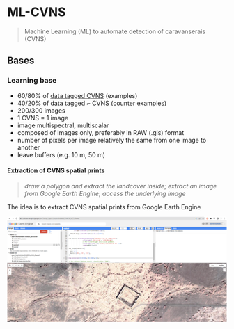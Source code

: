 # ML-CVNS
> Machine Learning (ML) to automate detection of caravanserais (CVNS)

## Bases

### Learning base

- 60/80% of [data tagged CVNS](https://github.com/eamena-project/eamena-gee/tree/main/ML-CVNS#extraction-of-cvns-spatial-prints) (examples)
- 40/20% of data tagged ⌐ CVNS (counter examples)
- 200/300 images
- 1 CVNS = 1 image
- image multispectral, multiscalar
- composed of images only, preferably in RAW (.gis) format
- number of pixels per image relatively the same from one image to another
- leave buffers (e.g. 10 m, 50 m)

#### Extraction of CVNS spatial prints
> *draw a polygon and extract the landcover inside*; *extract an image from Google Earth Engine*; *access the underlying image*

The idea is to extract CVNS spatial prints from Google Earth Engine

![my caption](https://raw.githubusercontent.com/eamena-project/eamena-arches-dev/master/www/gee-cvns.png)
